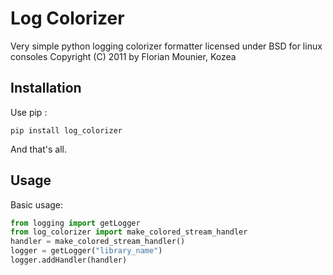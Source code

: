 Log Colorizer
=============

Very simple python logging colorizer formatter licensed under BSD for linux consoles
Copyright (C) 2011 by Florian Mounier, Kozea

Installation
------------

Use pip :

    pip install log_colorizer

And that's all.


Usage
-----

Basic usage:

```python
from logging import getLogger
from log_colorizer import make_colored_stream_handler
handler = make_colored_stream_handler()
logger = getLogger("library_name")
logger.addHandler(handler)

```
